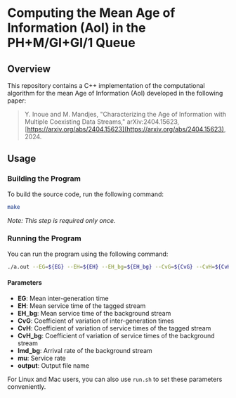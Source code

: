 # Computing the Mean Age of Information (AoI) in the PH+M/GI+GI/1 Queue

## Overview
This repository contains a C++ implementation of the computational algorithm for the mean Age of Information (AoI) developed in the following paper:

> Y. Inoue and M. Mandjes, "Characterizing the Age of Information with Multiple Coexisting Data Streams," arXiv:2404.15623, [https://arxiv.org/abs/2404.15623](https://arxiv.org/abs/2404.15623), 2024.

## Usage

### Building the Program
To build the source code, run the following command:

```bash
make
```
*Note: This step is required only once.*

### Running the Program
You can run the program using the following command:

```bash
./a.out --EG=${EG} --EH=${EH} --EH_bg=${EH_bg} --CvG=${CvG} --CvH=${CvH} --CvH_bg=${CvH_bg} --lmd_bg=${lmd_bg} --mu=${mu} --output=${outfile}
```

#### Parameters
- **EG**: Mean inter-generation time
- **EH**: Mean service time of the tagged stream
- **EH_bg**: Mean service time of the background stream
- **CvG**: Coefficient of variation of inter-generation times
- **CvH**: Coefficient of variation of service times of the tagged stream
- **CvH_bg**: Coefficient of variation of service times of the background stream
- **lmd_bg**: Arrival rate of the background stream
- **mu**: Service rate
- **output**: Output file name

For Linux and Mac users, you can also use `run.sh` to set these parameters conveniently.
